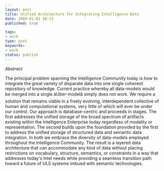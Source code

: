 ```yaml
---
layout: post
title: Unified Architecture for Integrating Intelligence Data
date: 2009-01-01 18:13
published: true

tags:
- work
type: post
keywords:
- work
status: publish
---
```

*Abstract*

<!-- blockquote  -->

The principal problem spanning the Intelligence Community today is how to integrate the great variety of disparate data into one single coherent repository of knowledge. Current practice whereby all data-models would be merged into a single âUber-modelâ simply does not work. We require a solution that remains viable in a freely evolving, interdependent collective of human and computational systems, very little of which will ever be under our control. Our approach is database-centric and proceeds in stages. The first addresses the unified storage of the broad spectrum of artifacts existing within the Intelligence Enterprise today regardless of modality or representation. The second builds upon the foundation provided by the first to address the unified storage of structured data and semantic data integration. In both we embrace the diversity of data-models employed throughout the Intelligence Community. The result is a layered data architecture that can accommodate any kind of data without placing restrictions on vocabulary, structure, semantics, or constraints in a way that addresses today's Intel needs while providing a seamless transition path toward a future of ULS systems imbued with semantic technologies.

<!-- endblockquote  -->

